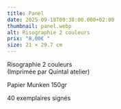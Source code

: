 ```yaml
---
title: Panel
date: 2025-09-18T09:38:00.000+02:00
thumbnail: panel.webp
alt: Risographie 2 couleurs
prix: "8,00€ "
size: 21 × 29.7 cm
---
```

Risographie 2 couleurs\
(Imprimée par Quintal atelier)

<p class=date mb-0>Papier Munken 150gr</p>
<p class=date mb-3>40 exemplaires signés</p>
